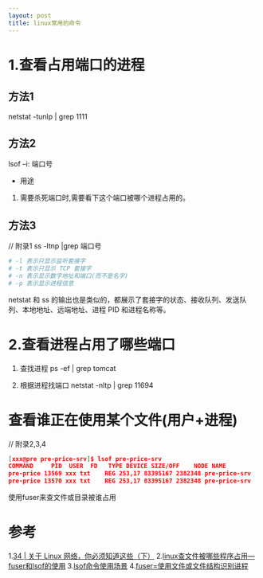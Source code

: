 ```yaml
---
layout: post
title: linux常用的命令
---
```


# 1.查看占用端口的进程
## 方法1
netstat -tunlp | grep 1111
## 方法2
lsof –i: 端口号
* 用途

1. 需要杀死端口时,需要看下这个端口被哪个进程占用的。

## 方法3
// 附录1
ss -ltnp |grep 端口号

```bash
# -l 表示只显示监听套接字
# -t 表示只显示 TCP 套接字
# -n 表示显示数字地址和端口(而不是名字)
# -p 表示显示进程信息
```

netstat 和 ss 的输出也是类似的，都展示了套接字的状态、接收队列、发送队列、本地地址、远端地址、进程 PID 和进程名称等。

# 2.查看进程占用了哪些端口
1. 查找进程
ps -ef | grep tomcat

2. 根据进程找端口
netstat -nltp | grep 11694


# 查看谁正在使用某个文件(用户+进程)
// 附录2,3,4
```json
[xxx@pre pre-price-srv]$ lsof pre-price-srv
COMMAND     PID  USER  FD   TYPE DEVICE SIZE/OFF    NODE NAME
pre-price 13569 xxx txt    REG 253,17 83395167 2382348 pre-price-srv
pre-price 13570 xxx txt    REG 253,17 83395167 2382348 pre-price-srv
```

使用fuser来查文件或目录被谁占用

# 参考
1.[34 | 关于 Linux 网络，你必须知道这些（下）](https://time.geekbang.org/column/article/81057)
2.[linux查文件被哪些程序占用—fuser和lsof的使用](https://blog.csdn.net/happyteafriends/article/details/12993691)
3.[lsof命令使用场景](https://blog.csdn.net/dengbixuan/article/details/106817389)
4.[fuser=使用文件或文件结构识别进程](https://wangchujiang.com/linux-command/c/fuser.html)